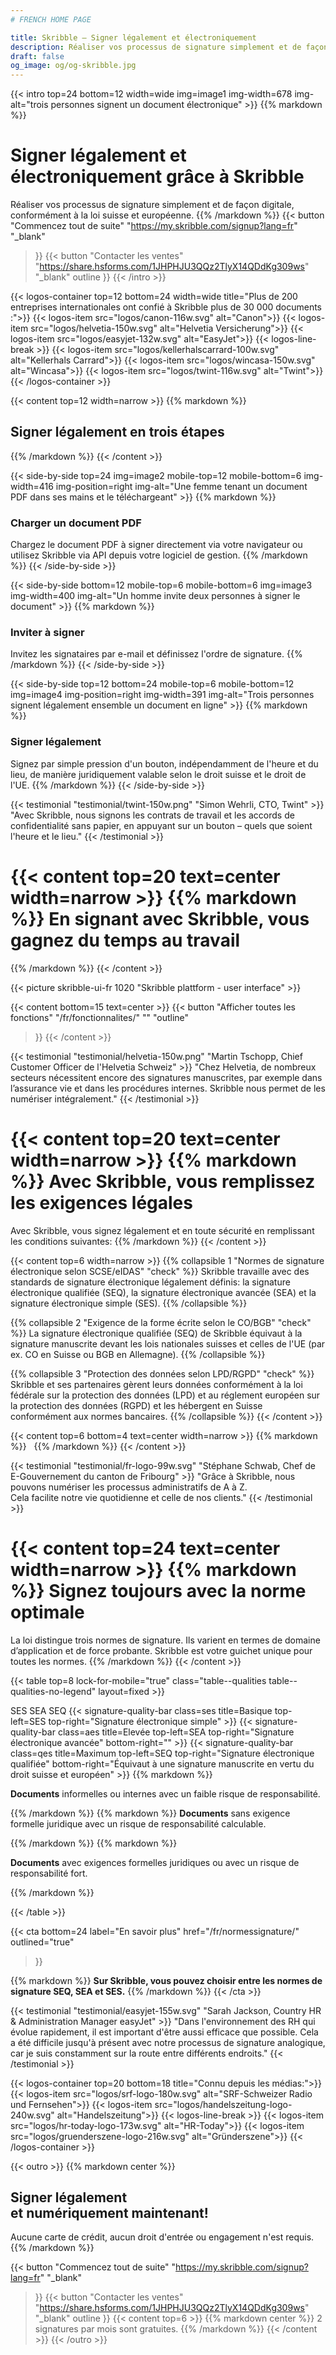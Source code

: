 ```yaml
---
# FRENCH HOME PAGE

title: Skribble – Signer légalement et électroniquement
description: Réaliser vos processus de signature simplement et de façon digitale, conformément à la loi suisse et européenne.
draft: false
og_image: og/og-skribble.jpg
---
```



[//]: # (--------------------------------------------------------------------------------------------------------------)

{{< intro top=24 bottom=12 width=wide img=image1 img-width=678 img-alt="trois personnes signent un document électronique" >}}
{{% markdown %}}
# Signer légalement et électroniquement grâce à Skribble
Réaliser vos processus de signature simplement et
de façon digitale, conformément à la loi suisse et européenne.
{{% /markdown %}}
{{< button
  "Commencez tout de suite"
  "https://my.skribble.com/signup?lang=fr"
  "_blank"
>}}
{{< button
  "Contacter les ventes"
  "https://share.hsforms.com/1JHPHJU3QQz2TlyX14QDdKg309ws"
  "_blank"
  outline
>}}
{{< /intro >}}

[//]: # (--------------------------------------------------------------------------------------------------------------)

{{< logos-container top=12 bottom=24 width=wide title="Plus de 200 entreprises internationales ont confié à Skribble plus de 30 000 documents :">}}
  {{< logos-item src="logos/canon-116w.svg" alt="Canon">}}
  {{< logos-item src="logos/helvetia-150w.svg" alt="Helvetia Versicherung">}}
  {{< logos-item src="logos/easyjet-132w.svg" alt="EasyJet">}}
  {{< logos-line-break >}}
  {{< logos-item src="logos/kellerhalscarrard-100w.svg" alt="Kellerhals Carrard">}}
  {{< logos-item src="logos/wincasa-150w.svg" alt="Wincasa">}}
  {{< logos-item src="logos/twint-116w.svg" alt="Twint">}}
{{< /logos-container >}}

[//]: # (--------------------------------------------------------------------------------------------------------------)

{{< content top=12 width=narrow >}}
{{% markdown %}}
## Signer légalement en trois étapes
{{% /markdown %}}
{{< /content >}}

[//]: # (--------------------------------------------------------------------------------------------------------------)

{{< side-by-side top=24 img=image2 mobile-top=12 mobile-bottom=6 img-width=416 img-position=right img-alt="Une femme tenant un document PDF dans ses mains et le téléchargeant" >}}
{{% markdown %}}
### Charger un document PDF
Chargez le document PDF à signer directement via votre navigateur ou utilisez Skribble via API depuis votre logiciel de gestion.
{{% /markdown %}}
{{< /side-by-side >}}

[//]: # (--------------------------------------------------------------------------------------------------------------)

{{< side-by-side bottom=12 mobile-top=6 mobile-bottom=6 img=image3 img-width=400 img-alt="Un homme invite deux personnes à signer le document" >}}
{{% markdown %}}
### Inviter à signer
Invitez les signataires par e-mail et définissez l'ordre de signature.
{{% /markdown %}}
{{< /side-by-side >}}

[//]: # (--------------------------------------------------------------------------------------------------------------)

{{< side-by-side top=12 bottom=24 mobile-top=6 mobile-bottom=12 img=image4 img-position=right img-width=391 img-alt="Trois personnes signent légalement ensemble un document en ligne" >}}
{{% markdown %}}
### Signer légalement
Signez par simple pression d'un bouton, indépendamment de l'heure et du lieu, de manière juridiquement valable selon le droit suisse et le droit de l'UE.
{{% /markdown %}}
{{< /side-by-side >}}

[//]: # (--------------------------------------------------------------------------------------------------------------)

{{< testimonial "testimonial/twint-150w.png" "Simon Wehrli, CTO, Twint" >}}
"Avec Skribble, nous signons les contrats de travail et les accords de confidentialité sans papier, en appuyant sur un bouton – quels que soient l'heure et le lieu."
{{< /testimonial >}}

[//]: # (--------------------------------------------------------------------------------------------------------------)

{{< content top=20 text=center width=narrow >}}
{{% markdown %}}
En signant avec Skribble, 
vous gagnez du temps au travail
===============
{{% /markdown %}}
{{< /content >}}

{{< picture skribble-ui-fr 1020 "Skribble plattform - user interface" >}}

{{< content bottom=15 text=center >}}
{{< button
  "Afficher toutes les fonctions"
  "/fr/fonctionnalites/"
  ""
  "outline"
>}}
{{< /content >}}

[//]: # (--------------------------------------------------------------------------------------------------------------)

{{< testimonial "testimonial/helvetia-150w.png" "Martin Tschopp, Chief Customer Officer de l'Helvetia Schweiz" >}}
"Chez Helvetia, de nombreux secteurs nécessitent encore des signatures manuscrites, par exemple dans l’assurance vie et dans les procédures internes. Skribble nous permet de les numériser intégralement."
{{< /testimonial >}}

[//]: # (--------------------------------------------------------------------------------------------------------------)

{{< content top=20 text=center width=narrow >}}
{{% markdown %}}
Avec Skribble, vous remplissez 
les exigences légales
===============
Avec Skribble, vous signez légalement et en toute sécurité
en remplissant les conditions suivantes:
{{% /markdown %}}
{{< /content >}}

{{< content top=6 width=narrow >}}
{{% collapsible 1 "Normes de signature électronique selon SCSE/eIDAS" "check" %}}
Skribble travaille avec des standards de signature électronique légalement définis: la signature électronique qualifiée (SEQ), la signature électronique avancée (SEA) et la signature électronique simple (SES).
{{% /collapsible %}}

{{% collapsible 2 "Exigence de la forme écrite selon le CO/BGB" "check" %}}
La signature électronique qualifiée (SEQ) de Skribble équivaut à la signature manuscrite devant les lois nationales suisses et celles de l'UE (par ex. CO en Suisse ou BGB en Allemagne).
{{% /collapsible %}}

{{% collapsible 3 "Protection des données selon LPD/RGPD" "check" %}}
Skribble et ses partenaires gèrent leurs données conformément à la loi fédérale sur la protection des données (LPD) et au réglement européen sur la protection des données (RGPD) et les hébergent en Suisse conformément aux normes bancaires.
{{% /collapsible %}}
{{< /content >}}

[//]: # (--------------------------------------------------------------------------------------------------------------)

{{< content top=6 bottom=4 text=center width=narrow >}}
{{% markdown %}}
&nbsp;
{{% /markdown %}}
{{< /content >}}

[//]: # (--------------------------------------------------------------------------------------------------------------)

{{< testimonial "testimonial/fr-logo-99w.svg" "Stéphane Schwab, Chef de E-Gouvernement du canton de Fribourg" >}}
"Grâce à Skribble, nous pouvons numériser les processus administratifs de A à Z. <br class="hide-for-mobile">Cela facilite notre vie quotidienne et celle de nos clients." {{< /testimonial >}}

[//]: # (--------------------------------------------------------------------------------------------------------------)

{{< content top=24 text=center width=narrow >}}
{{% markdown %}}
Signez toujours 
avec la norme optimale
===============
La loi distingue trois normes de signature. Ils varient en termes 
de domaine d’application et de force probante. Skribble est votre guichet 
unique pour toutes les normes.
{{% /markdown %}}
{{< /content >}}

{{< table top=8 lock-for-mobile="true" class="table--qualities table--qualities-no-legend" layout=fixed >}}
<thead>
  <tr>
    <th scope="col"></th>
    <th scope="col">SES</th>
    <th scope="col">SEA</th>
    <th scope="col">SEQ</th>
  </tr>
</thead>
<tbody>
  <tr>
    <th scope="row"></th>
    <td class="signature-quality-bar">
      {{< signature-quality-bar
        class=ses
        title=Basique
        top-left=SES
        top-right="Signature électronique simple"
      >}}
    </td>
    <td class="signature-quality-bar">
      {{< signature-quality-bar
        class=aes
        title=Elevée
        top-left=SEA
        top-right="Signature électronique avancée"
        bottom-right=""
      >}}
    </td>
    <td class="signature-quality-bar">
      {{< signature-quality-bar
        class=qes
        title=Maximum
        top-left=SEQ
        top-right="Signature électronique qualifiée"
        bottom-right="Équivaut à une signature manuscrite en vertu du droit suisse et européen"
      >}}
    </td>
  </tr>
  <tr>
    <th scope="row"></th>
    <td>
{{% markdown %}}

**Documents**
informelles ou internes avec un faible risque de responsabilité.

{{% /markdown %}}
    </td>
    <td>
{{% markdown %}}
**Documents**
sans exigence formelle juridique avec un risque de responsabilité calculable.

{{% /markdown %}}
    </td>
    <td>
{{% markdown %}}

**Documents**
avec exigences formelles juridiques ou avec un risque de responsabilité fort. 

{{% /markdown %}}
    </td>
  </tr>

</tbody>
{{< /table >}}

{{< cta
  bottom=24
  label="En savoir plus"
  href="/fr/normessignature/"
  outlined="true"
>}}

{{% markdown %}}
**Sur Skribble, vous pouvez choisir entre les normes de signature SEQ, SEA et SES.**
{{% /markdown %}}
{{< /cta >}}

[//]: # (--------------------------------------------------------------------------------------------------------------)

{{< testimonial "testimonial/easyjet-155w.svg" "Sarah Jackson, Country HR & Administration Manager easyJet" >}}
"Dans l'environnement des RH qui évolue rapidement, il est important d'être aussi efficace que possible. Cela a été difficile jusqu'à présent avec notre processus de signature analogique, car je suis constamment sur la route entre différents endroits."
{{< /testimonial >}}

[//]: # (--------------------------------------------------------------------------------------------------------------)

{{< logos-container top=20 bottom=18 title="Connu depuis les médias:">}}
  {{< logos-item src="logos/srf-logo-180w.svg" alt="SRF-Schweizer Radio und Fernsehen">}}
  {{< logos-item src="logos/handelszeitung-logo-240w.svg" alt="Handelszeitung">}}
  {{< logos-line-break >}}
  {{< logos-item src="logos/hr-today-logo-173w.svg" alt="HR-Today">}}
  {{< logos-item src="logos/gruenderszene-logo-216w.svg" alt="Gründerszene">}}
{{< /logos-container >}}

[//]: # (--------------------------------------------------------------------------------------------------------------)

{{< outro >}}
{{% markdown center %}}
## Signer légalement <br class="hide-for-mobile">et numériquement maintenant!
Aucune carte de crédit, aucun droit d'entrée
ou engagement n'est requis.
{{% /markdown %}}

{{< button
  "Commencez tout de suite"
  "https://my.skribble.com/signup?lang=fr"
  "_blank"
>}}
{{< button
  "Contacter les ventes"
  "https://share.hsforms.com/1JHPHJU3QQz2TlyX14QDdKg309ws"
  "_blank"
  outline
>}}
{{< content top=6 >}}
{{% markdown center %}}
2 signatures par mois sont gratuites.
{{% /markdown %}}
{{< /content >}}
{{< /outro >}}
